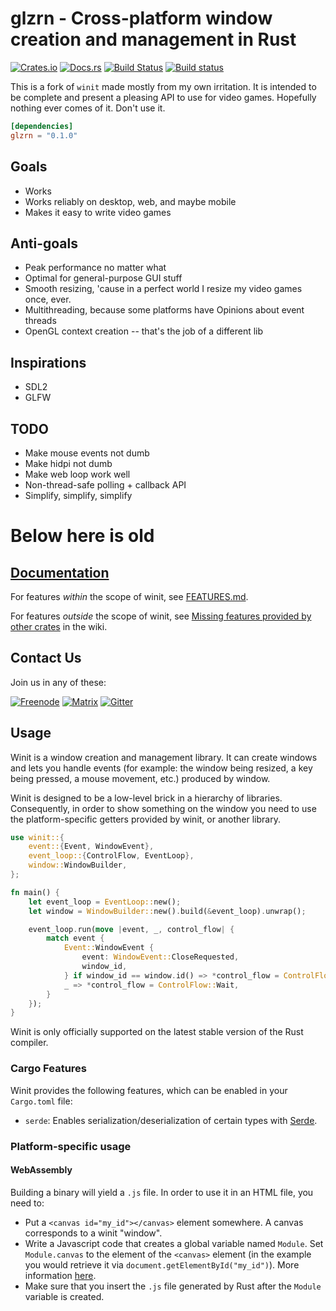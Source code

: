 # glzrn - Cross-platform window creation and management in Rust

[![Crates.io](https://img.shields.io/crates/v/glzrn.svg)](https://crates.io/crates/glzrn)
[![Docs.rs](https://docs.rs/glzrn/badge.svg)](https://docs.rs/glzrn)
[![Build Status](https://travis-ci.org/rust-windowing/glzrn.svg?branch=master)](https://travis-ci.org/rust-windowing/glzrn)
[![Build status](https://ci.appveyor.com/api/projects/status/hr89but4x1n3dphq/branch/master?svg=true)](https://ci.appveyor.com/project/Osspial/glzrn/branch/master)

This is a fork of `winit` made mostly from my own irritation.  It is
intended to be complete and present a pleasing API to use for video
games.  Hopefully nothing ever comes of it.  Don't use it.

```toml
[dependencies]
glzrn = "0.1.0"
```

## Goals

 * Works
 * Works reliably on desktop, web, and maybe mobile
 * Makes it easy to write video games

## Anti-goals

 * Peak performance no matter what
 * Optimal for general-purpose GUI stuff
 * Smooth resizing, 'cause in a perfect world I resize my video games
   once, ever.
 * Multithreading, because some platforms have Opinions about event
   threads
 * OpenGL context creation -- that's the job of a different lib

## Inspirations

 * SDL2
 * GLFW

## TODO

 * Make mouse events not dumb
 * Make hidpi not dumb
 * Make web loop work well
 * Non-thread-safe polling + callback API
 * Simplify, simplify, simplify

# Below here is old

## [Documentation](https://docs.rs/winit)

For features _within_ the scope of winit, see [FEATURES.md](FEATURES.md).

For features _outside_ the scope of winit, see [Missing features provided by other crates](https://github.com/rust-windowing/winit/wiki/Missing-features-provided-by-other-crates) in the wiki.

## Contact Us

Join us in any of these:

[![Freenode](https://img.shields.io/badge/freenode.net-%23glutin-red.svg)](http://webchat.freenode.net?channels=%23glutin&uio=MTY9dHJ1ZSYyPXRydWUmND10cnVlJjExPTE4NSYxMj10cnVlJjE1PXRydWU7a)
[![Matrix](https://img.shields.io/badge/Matrix-%23Glutin%3Amatrix.org-blueviolet.svg)](https://matrix.to/#/#Glutin:matrix.org)
[![Gitter](https://badges.gitter.im/Join%20Chat.svg)](https://gitter.im/tomaka/glutin?utm_source=badge&utm_medium=badge&utm_campaign=pr-badge&utm_content=badge)

## Usage

Winit is a window creation and management library. It can create windows and lets you handle
events (for example: the window being resized, a key being pressed, a mouse movement, etc.)
produced by window.

Winit is designed to be a low-level brick in a hierarchy of libraries. Consequently, in order to
show something on the window you need to use the platform-specific getters provided by winit, or
another library.

```rust
use winit::{
    event::{Event, WindowEvent},
    event_loop::{ControlFlow, EventLoop},
    window::WindowBuilder,
};

fn main() {
    let event_loop = EventLoop::new();
    let window = WindowBuilder::new().build(&event_loop).unwrap();

    event_loop.run(move |event, _, control_flow| {
        match event {
            Event::WindowEvent {
                event: WindowEvent::CloseRequested,
                window_id,
            } if window_id == window.id() => *control_flow = ControlFlow::Exit,
            _ => *control_flow = ControlFlow::Wait,
        }
    });
}
```

Winit is only officially supported on the latest stable version of the Rust compiler.

### Cargo Features

Winit provides the following features, which can be enabled in your `Cargo.toml` file:
* `serde`: Enables serialization/deserialization of certain types with [Serde](https://crates.io/crates/serde).

### Platform-specific usage

#### WebAssembly

Building a binary will yield a `.js` file. In order to use it in an HTML file, you need to:

- Put a `<canvas id="my_id"></canvas>` element somewhere. A canvas corresponds to a winit "window".
- Write a Javascript code that creates a global variable named `Module`. Set `Module.canvas` to
  the element of the `<canvas>` element (in the example you would retrieve it via `document.getElementById("my_id")`).
  More information [here](https://kripken.github.io/emscripten-site/docs/api_reference/module.html).
- Make sure that you insert the `.js` file generated by Rust after the `Module` variable is created.
